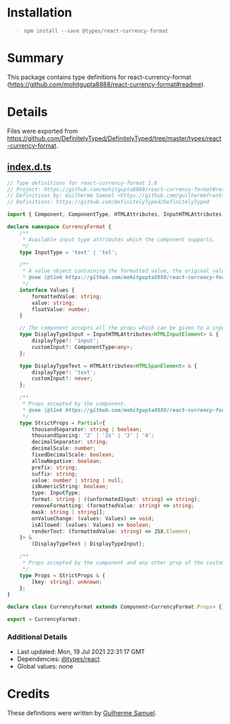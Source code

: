 # Installation
> `npm install --save @types/react-currency-format`

# Summary
This package contains type definitions for react-currency-format (https://github.com/mohitgupta8888/react-currency-format#readme).

# Details
Files were exported from https://github.com/DefinitelyTyped/DefinitelyTyped/tree/master/types/react-currency-format.
## [index.d.ts](https://github.com/DefinitelyTyped/DefinitelyTyped/tree/master/types/react-currency-format/index.d.ts)
````ts
// Type definitions for react-currency-format 1.0
// Project: https://github.com/mohitgupta8888/react-currency-format#readme
// Definitions by: Guilherme Samuel <https://github.com/guilhermefront>
// Definitions: https://github.com/DefinitelyTyped/DefinitelyTyped

import { Component, ComponentType, HTMLAttributes, InputHTMLAttributes } from 'react';

declare namespace CurrencyFormat {
    /**
     * Available input type attributes which the component supports.
     */
    type InputType = 'text' | 'tel';

    /**
     * A value object containing the formatted value, the original value and the float value.
     * @see {@link https://github.com/mohitgupta8888/react-currency-format#values-object}
     */
    interface Values {
        formattedValue: string;
        value: string;
        floatValue: number;
    }

    // The component accepts all the props which can be given to a input or span based on displayType selected.
    type DisplayTypeInput = InputHTMLAttributes<HTMLInputElement> & {
        displayType?: 'input';
        customInput?: ComponentType<any>;
    };

    type DisplayTypeText = HTMLAttributes<HTMLSpanElement> & {
        displayType?: 'text';
        customInput?: never;
    };

    /**
     * Props accepted by the component.
     * @see {@link https://github.com/mohitgupta8888/react-currency-format#props}
     */
    type StrictProps = Partial<{
        thousandSeparator: string | boolean;
        thousandSpacing: '2' | '2s' | '3' | '4';
        decimalSeparator: string;
        decimalScale: number;
        fixedDecimalScale: boolean;
        allowNegative: boolean;
        prefix: string;
        suffix: string;
        value: number | string | null;
        isNumericString: boolean;
        type: InputType;
        format: string | ((unformatedInput: string) => string);
        removeFormatting: (formattedValue: string) => string;
        mask: string | string[];
        onValueChange: (values: Values) => void;
        isAllowed: (values: Values) => boolean;
        renderText: (formattedValue: string) => JSX.Element;
    }> &
        (DisplayTypeText | DisplayTypeInput);

    /**
     * Props accepted by the component and any other prop of the customInput.
     */
    type Props = StrictProps & {
        [key: string]: unknown;
    };
}

declare class CurrencyFormat extends Component<CurrencyFormat.Props> {}

export = CurrencyFormat;

````

### Additional Details
 * Last updated: Mon, 19 Jul 2021 22:31:17 GMT
 * Dependencies: [@types/react](https://npmjs.com/package/@types/react)
 * Global values: none

# Credits
These definitions were written by [Guilherme Samuel](https://github.com/guilhermefront).
